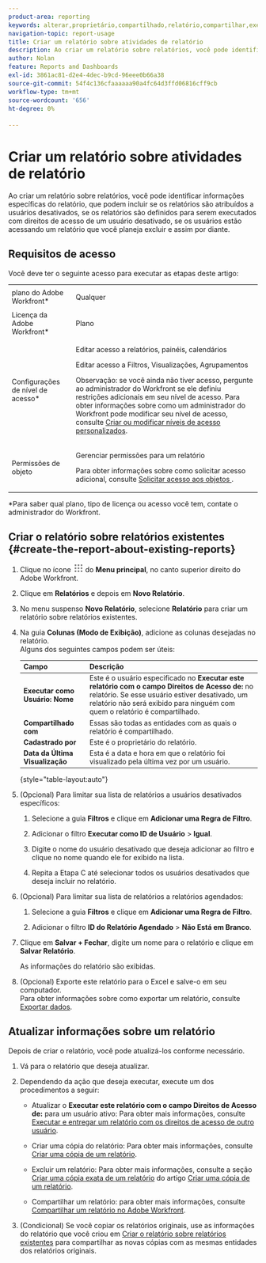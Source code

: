 ```yaml
---
product-area: reporting
keywords: alterar,proprietário,compartilhado,relatório,compartilhar,executar,usuário,acesso,direitos,inserido,último,exibido,data,relatórios,atividades
navigation-topic: report-usage
title: Criar um relatório sobre atividades de relatório
description: Ao criar um relatório sobre relatórios, você pode identificar informações específicas do relatório, que podem incluir se os relatórios são atribuídos a usuários desativados, se os relatórios são definidos para serem executados com direitos de acesso de um usuário desativado, se os usuários estão acessando um relatório que você planeja excluir e assim por diante.
author: Nolan
feature: Reports and Dashboards
exl-id: 3861ac81-d2e4-4dec-b9cd-96eee0b66a38
source-git-commit: 54f4c136cfaaaaaa90a4fc64d3ffd06816cff9cb
workflow-type: tm+mt
source-wordcount: '656'
ht-degree: 0%

---
```


# Criar um relatório sobre atividades de relatório

Ao criar um relatório sobre relatórios, você pode identificar informações específicas do relatório, que podem incluir se os relatórios são atribuídos a usuários desativados, se os relatórios são definidos para serem executados com direitos de acesso de um usuário desativado, se os usuários estão acessando um relatório que você planeja excluir e assim por diante.

## Requisitos de acesso

Você deve ter o seguinte acesso para executar as etapas deste artigo:

<table style="table-layout:auto"> 
 <col> 
 <col> 
 <tbody> 
  <tr> 
   <td role="rowheader">plano do Adobe Workfront*</td> 
   <td> <p>Qualquer</p> </td> 
  </tr> 
  <tr> 
   <td role="rowheader">Licença da Adobe Workfront*</td> 
   <td> <p>Plano </p> </td> 
  </tr> 
  <tr> 
   <td role="rowheader">Configurações de nível de acesso*</td> 
   <td> <p>Editar acesso a relatórios, painéis, calendários</p> <p>Editar acesso a Filtros, Visualizações, Agrupamentos</p> <p>Observação: se você ainda não tiver acesso, pergunte ao administrador do Workfront se ele definiu restrições adicionais em seu nível de acesso. Para obter informações sobre como um administrador do Workfront pode modificar seu nível de acesso, consulte <a href="../../../administration-and-setup/add-users/configure-and-grant-access/create-modify-access-levels.md" class="MCXref xref">Criar ou modificar níveis de acesso personalizados</a>.</p> </td> 
  </tr> 
  <tr> 
   <td role="rowheader">Permissões de objeto</td> 
   <td> <p>Gerenciar permissões para um relatório</p> <p>Para obter informações sobre como solicitar acesso adicional, consulte <a href="../../../workfront-basics/grant-and-request-access-to-objects/request-access.md" class="MCXref xref">Solicitar acesso aos objetos </a>.</p> </td> 
  </tr> 
 </tbody> 
</table>

&#42;Para saber qual plano, tipo de licença ou acesso você tem, contate o administrador do Workfront.

## Criar o relatório sobre relatórios existentes {#create-the-report-about-existing-reports}

1. Clique no ícone ![](assets/main-menu-icon.png) do **Menu principal**, no canto superior direito do Adobe Workfront.
1. Clique em **Relatórios** e depois em **Novo Relatório**.
1. No menu suspenso **Novo Relatório**, selecione **Relatório** para criar um relatório sobre relatórios existentes.

1. Na guia **Colunas (Modo de Exibição)**, adicione as colunas desejadas no relatório.\
   Alguns dos seguintes campos podem ser úteis:

   | Campo | Descrição |
   |---|---|
   | **Executar como Usuário: Nome** | Este é o usuário especificado no **Executar este relatório com o campo Direitos de Acesso de:** no relatório. Se esse usuário estiver desativado, um relatório não será exibido para ninguém com quem o relatório é compartilhado. |
   | **Compartilhado com** | Essas são todas as entidades com as quais o relatório é compartilhado. |
   | **Cadastrado por** | Este é o proprietário do relatório. |
   | **Data da Última Visualização** | Esta é a data e hora em que o relatório foi visualizado pela última vez por um usuário. |

   {style="table-layout:auto"}

1. (Opcional) Para limitar sua lista de relatórios a usuários desativados específicos:

   1. Selecione a guia **Filtros** e clique em **Adicionar uma Regra de Filtro**.

   1. Adicionar o filtro **Executar como ID de Usuário** > **Igual**.

   1. Digite o nome do usuário desativado que deseja adicionar ao filtro e clique no nome quando ele for exibido na lista.
   1. Repita a Etapa C até selecionar todos os usuários desativados que deseja incluir no relatório.

1. (Opcional) Para limitar sua lista de relatórios a relatórios agendados:

   1. Selecione a guia **Filtros** e clique em **Adicionar uma Regra de Filtro**.

   1. Adicionar o filtro **ID do Relatório Agendado** > **Não Está em Branco**.

1. Clique em **Salvar + Fechar**, digite um nome para o relatório e clique em **Salvar Relatório**.

   As informações do relatório são exibidas.

1. (Opcional) Exporte este relatório para o Excel e salve-o em seu computador.\
   Para obter informações sobre como exportar um relatório, consulte [Exportar dados](../../../reports-and-dashboards/reports/creating-and-managing-reports/export-data.md).

## Atualizar informações sobre um relatório

Depois de criar o relatório, você pode atualizá-los conforme necessário.

1. Vá para o relatório que deseja atualizar.
1. Dependendo da ação que deseja executar, execute um dos procedimentos a seguir:

   * Atualizar o **Executar este relatório com o campo Direitos de Acesso de:** para um usuário ativo: Para obter mais informações, consulte [Executar e entregar um relatório com os direitos de acesso de outro usuário](../../../reports-and-dashboards/reports/creating-and-managing-reports/run-deliver-report-access-rights-another-user.md).

   * Criar uma cópia do relatório: Para obter mais informações, consulte [Criar uma cópia de um relatório](../../../reports-and-dashboards/reports/creating-and-managing-reports/create-copy-report.md).
   * Excluir um relatório: Para obter mais informações, consulte a seção [Criar uma cópia exata de um relatório](../../../reports-and-dashboards/reports/creating-and-managing-reports/create-copy-report.md#update2) do artigo [Criar uma cópia de um relatório](../../../reports-and-dashboards/reports/creating-and-managing-reports/create-copy-report.md).

   * Compartilhar um relatório: para obter mais informações, consulte [Compartilhar um relatório no Adobe Workfront](../../../reports-and-dashboards/reports/creating-and-managing-reports/share-report.md).

1. (Condicional) Se você copiar os relatórios originais, use as informações do relatório que você criou em [Criar o relatório sobre relatórios existentes](#create-the-report-about-existing-reports) para compartilhar as novas cópias com as mesmas entidades dos relatórios originais.
